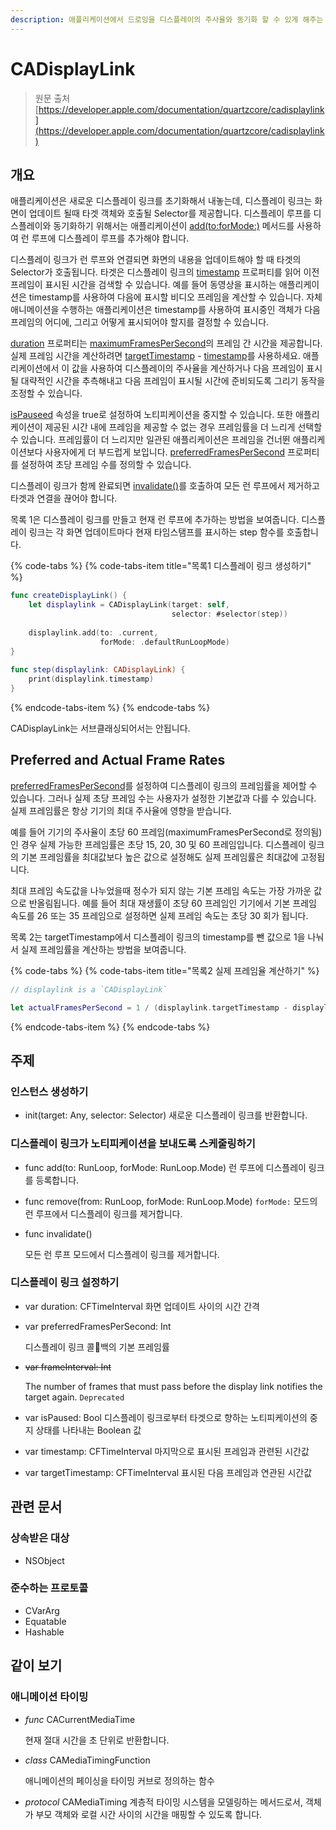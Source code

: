 ```yaml
---
description: 애플리케이션에서 드로잉을 디스플레이의 주사율와 동기화 할 수 있게 해주는 타이머 객체
---
```


# CADisplayLink

> 원문 출처  
> [https://developer.apple.com/documentation/quartzcore/cadisplaylink](https://developer.apple.com/documentation/quartzcore/cadisplaylink)

## 개요

애플리케이션은 새로운 디스플레이 링크를 초기화해서 내놓는데, 디스플레이 링크는 화면이 업데이트 될때 타겟 객체와 호출될 Selector를 제공합니다. 디스플레이 루프를 디스플레이와 동기화하기 위해서는 애플리케이션이 [add\(to:forMode:\)](../../etc/not-found.md) 메서드를 사용하여 런 루프에 디스플레이 루프를 추가해야 합니다.

디스플레이 링크가 런 루프와 연결되면 화면의 내용을 업데이트해야 할 때 타겟의 Selector가 호출됩니다. 타겟은 디스플레이 링크의 [timestamp](../../etc/not-found.md) 프로퍼티를 읽어 이전 프레임이 표시된 시간을 검색할 수 있습니다. 예를 들어 동영상을 표시하는 애플리케이션은 timestamp를 사용하여 다음에 표시할 비디오 프레임을 계산할 수 있습니다. 자체 애니메이션을 수행하는 애플리케이션은 timestamp를 사용하여 표시중인 객체가 다음 프레임의 어디에, 그리고 어떻게 표시되어야 할지를 결정할 수 있습니다.

[duration](../../etc/not-found.md) 프로퍼티는 [maximumFramesPerSecond](../../etc/not-found.md)의 프레임 간 시간을 제공합니다. 실제 프레임 시간을 계산하려면 [targetTimestamp](../../etc/not-found.md) - [timestamp](../../etc/not-found.md)를 사용하세요. 애플리케이션에서 이 값을 사용하여 디스플레이의 주사율을 계산하거나 다음 프레임이 표시될 대략적인 시간을 추측해내고 다음 프레임이 표시될 시간에 준비되도록 그리기 동작을 조정할 수 있습니다.

[isPauseed](../../etc/not-found.md) 속성을 true로 설정하여 노티피케이션을 중지할 수 있습니다. 또한 애플리케이션이 제공된 시간 내에 프레임을 제공할 수 없는 경우 프레임률을 더 느리게 선택할 수 있습니다. 프레임률이 더 느리지만 일관된 애플리케이션은 프레임을 건너뛴 애플리케이션보다 사용자에게 더 부드럽게 보입니다. [preferredFramesPerSecond](../../etc/not-found.md) 프로퍼티를 설정하여 초당 프레임 수를 정의할 수 있습니다.

디스플레이 링크가 함께 완료되면 [invalidate\(\)](../../etc/not-found.md)를 호출하여 모든 런 루프에서 제거하고 타겟과 연결을 끊어야 합니다.

목록 1은 디스플레이 링크를 만들고 현재 런 루프에 추가하는 방법을 보여줍니다. 디스플레이 링크는 각 화면 업데이트마다 현재 타임스탬프를 표시하는 step 함수를 호출합니다.

{% code-tabs %}
{% code-tabs-item title="목록1 디스플레이 링크 생성하기" %}
```swift
func createDisplayLink() {
    let displaylink = CADisplayLink(target: self,
                                    selector: #selector(step))
    
    displaylink.add(to: .current,
                    forMode: .defaultRunLoopMode)
}
     
func step(displaylink: CADisplayLink) {
    print(displaylink.timestamp)
}
```
{% endcode-tabs-item %}
{% endcode-tabs %}

CADisplayLink는 서브클래싱되어서는 안됩니다.

## Preferred and Actual Frame Rates

[preferredFramesPerSecond](../../etc/not-found.md)를 설정하여 디스플레이 링크의 프레임률을 제어할 수 있습니다. 그러나 실제 초당 프레임 수는 사용자가 설정한 기본값과 다를 수 있습니다. 실제 프레임률은 항상 기기의 최대 주사율에 영향을 받습니다.

예를 들어 기기의 주사율이 초당 60 프레임\(maximumFramesPerSecond로 정의됨\)인 경우 실제 가능한 프레임률은 초당 15, 20, 30 및 60 프레임입니다. 디스플레이 링크의 기본 프레임률을 최대값보다 높은 값으로 설정해도 실제 프레임률은 최대값에 고정됩니다.

최대 프레임 속도값을 나누었을때 정수가 되지 않는 기본 프레임 속도는 가장 가까운 값으로 반올림됩니다. 예를 들어 최대 재생률이 초당 60 프레임인 기기에서 기본 프레임 속도를 26 또는 35 프레임으로 설정하면 실제 프레임 속도는 초당 30 회가 됩니다.

목록 2는 targetTimestamp에서 디스플레이 링크의 timestamp를 뺀 값으로 1을 나눠서 실제 프레임률을 계산하는 방법을 보여줍니다.

{% code-tabs %}
{% code-tabs-item title="목록2 실제 프레임율 계산하기" %}
```swift
// displaylink is a `CADisplayLink`

let actualFramesPerSecond = 1 / (displaylink.targetTimestamp - displaylink.timestamp)
```
{% endcode-tabs-item %}
{% endcode-tabs %}

## 주제

### 인스턴스 생성하기

* init\(target: Any, selector: Selector\) 새로운 디스플레이 링크를 반환합니다.

### 디스플레이 링크가 노티피케이션을 보내도록 스케줄링하기

* func add\(to: RunLoop, forMode: RunLoop.Mode\) 런 루프에 디스플레이 링크를 등록합니다.
* func remove\(from: RunLoop, forMode: RunLoop.Mode\) `forMode:` 모드의 런 루프에서 디스플레이 링크를 제거합니다.
* func invalidate\(\)

  모든 런 루프 모드에서 디스플레이 링크를 제거합니다.

### 디스플레이 링크 설정하기

* var duration: CFTimeInterval 화면 업데이트 사이의 시간 간격
* var preferredFramesPerSecond: Int

  디스플레이 링크 콜백의 기본 프레임률

* ~~var frameInterval: Int~~

  The number of frames that must pass before the display link notifies the target again. `Deprecated`

* var isPaused: Bool 디스플레이 링크로부터 타겟으로 향하는 노티피케이션의 중지 상태를 나타내는 Boolean 값
* var timestamp: CFTimeInterval 마지막으로 표시된 프레임과 관련된 시간값
* var targetTimestamp: CFTimeInterval 표시된 다음 프레임과 연관된 시간값

## 관련 문서

### 상속받은 대상

* NSObject

### 준수하는 프로토콜

* CVarArg
* Equatable
* Hashable

## 같이 보기

### 애니메이션 타이밍

* _func_ CACurrentMediaTime

  현재 절대 시간을 초 단위로 반환합니다.

* _class_ CAMediaTimingFunction

  애니메이션의 페이싱을 타이밍 커브로 정의하는 함수

* _protocol_ CAMediaTiming 계층적 타이밍 시스템을 모델링하는 메서드로서, 객체가 부모 객체와 로컬 시간 사이의 시간을 매핑할 수 있도록 합니다.

